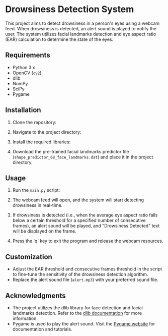 # Drowsiness Detection System

This project aims to detect drowsiness in a person's eyes using a webcam feed. When drowsiness is detected, an alert sound is played to notify the user. The system utilizes facial landmarks detection and eye aspect ratio (EAR) calculation to determine the state of the eyes.

## Requirements

- Python 3.x
- OpenCV (`cv2`)
- dlib
- NumPy
- SciPy
- Pygame

## Installation

1. Clone the repository:

2. Navigate to the project directory:

3. Install the required libraries:

4. Download the pre-trained facial landmarks predictor file (`shape_predictor_68_face_landmarks.dat`) and place it in the project directory.

## Usage

1. Run the `main.py` script:

2. The webcam feed will open, and the system will start detecting drowsiness in real-time.
3. If drowsiness is detected (i.e., when the average eye aspect ratio falls below a certain threshold for a specified number of consecutive frames), an alert sound will be played, and "Drowsiness Detected" text will be displayed on the frame.
4. Press the 'q' key to exit the program and release the webcam resources.

## Customization

- Adjust the EAR threshold and consecutive frames threshold in the script to fine-tune the sensitivity of the drowsiness detection algorithm.
- Replace the alert sound file (`alert.mp3`) with your preferred sound file.

## Acknowledgments

- The project utilizes the dlib library for face detection and facial landmarks detection. Refer to the [dlib documentation](http://dlib.net/) for more information.
- Pygame is used to play the alert sound. Visit the [Pygame website](https://www.pygame.org/) for documentation and tutorials.
